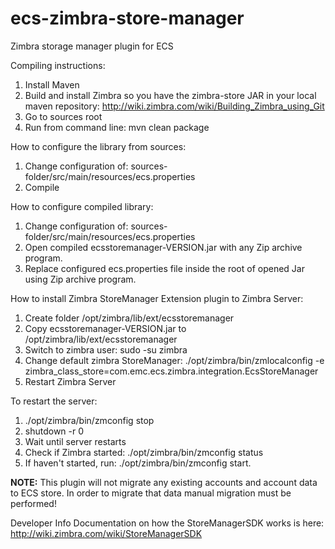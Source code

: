 # ecs-zimbra-store-manager
Zimbra storage manager plugin for ECS

Compiling instructions:

1. Install Maven
2. Build and install Zimbra so you have the zimbra-store JAR in your local maven repository: http://wiki.zimbra.com/wiki/Building_Zimbra_using_Git
3. Go to sources root
4. Run from command line: mvn clean package

How to configure the library from sources:

1. Change configuration of: sources-folder/src/main/resources/ecs.properties
2. Compile

How to configure compiled library:

1. Change configuration of: sources-folder/src/main/resources/ecs.properties
2. Open compiled ecsstoremanager-VERSION.jar with any Zip archive program.
3. Replace configured ecs.properties file inside the root of opened Jar using Zip archive program.

How to install Zimbra StoreManager Extension plugin to Zimbra Server:

1. Create folder /opt/zimbra/lib/ext/ecsstoremanager
2. Copy ecsstoremanager-VERSION.jar to /opt/zimbra/lib/ext/ecsstoremanager
3. Switch to zimbra user: sudo -su zimbra
4. Change default zimbra StoreManager: ./opt/zimbra/bin/zmlocalconfig -e zimbra_class_store=com.emc.ecs.zimbra.integration.EcsStoreManager
5. Restart Zimbra Server

To restart the server:

1. ./opt/zimbra/bin/zmconfig stop
2. shutdown -r 0
3. Wait until server restarts
4. Check if Zimbra started: ./opt/zimbra/bin/zmconfig status 
5. If haven't started, run: ./opt/zimbra/bin/zmconfig start.

**NOTE:**
This plugin will not migrate any existing accounts and account data to ECS store. In order to migrate
that data manual migration must be performed!

Developer Info
Documentation on how the StoreManagerSDK works is here: http://wiki.zimbra.com/wiki/StoreManagerSDK

